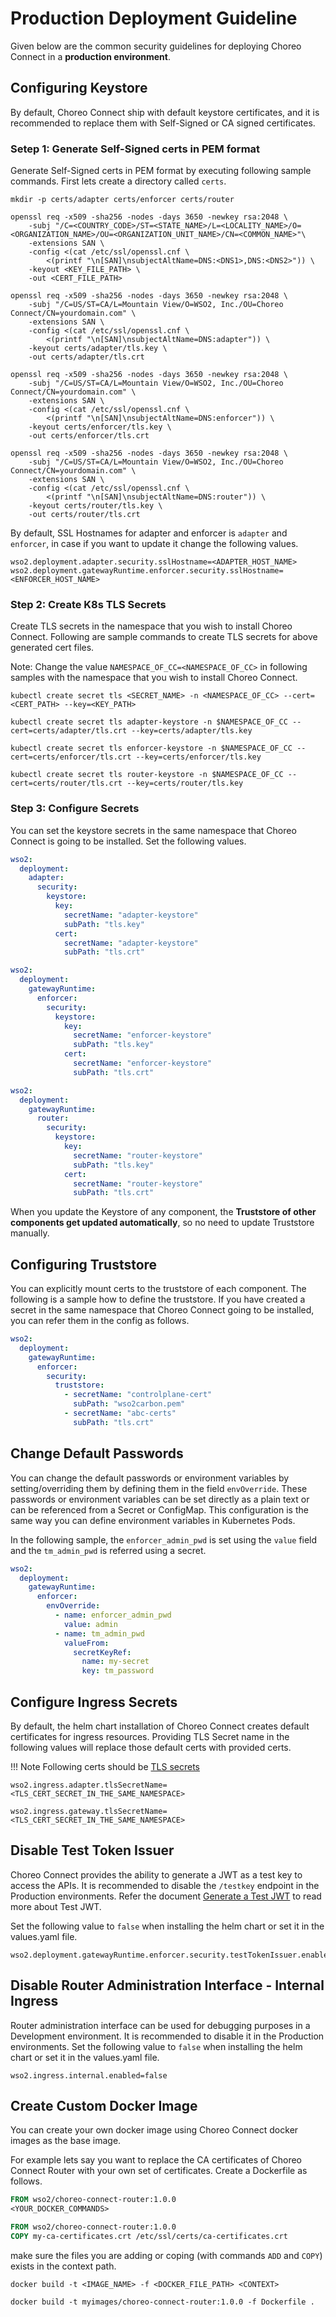 # Production Deployment Guideline

Given below are the common security guidelines for deploying Choreo Connect in a **production environment**.

## Configuring Keystore

By default, Choreo Connect ship with default keystore certificates, and it is recommended to replace them with Self-Signed or CA signed certificates.

### Setep 1: Generate Self-Signed certs in PEM format

Generate Self-Signed certs in PEM format by executing following sample commands. First lets create a directory called `certs`.

```shell
mkdir -p certs/adapter certs/enforcer certs/router
```

```shell tab='Format'
openssl req -x509 -sha256 -nodes -days 3650 -newkey rsa:2048 \
    -subj "/C=<COUNTRY_CODE>/ST=<STATE_NAME>/L=<LOCALITY_NAME>/O=<ORGANIZATION_NAME>/OU=<ORGANIZATION_UNIT_NAME>/CN=<COMMON_NAME>"\
    -extensions SAN \
    -config <(cat /etc/ssl/openssl.cnf \
        <(printf "\n[SAN]\nsubjectAltName=DNS:<DNS1>,DNS:<DNS2>")) \
    -keyout <KEY_FILE_PATH> \
    -out <CERT_FILE_PATH>
```

```shell tab='Adapter Sample'
openssl req -x509 -sha256 -nodes -days 3650 -newkey rsa:2048 \
    -subj "/C=US/ST=CA/L=Mountain View/O=WSO2, Inc./OU=Choreo Connect/CN=yourdomain.com" \
    -extensions SAN \
    -config <(cat /etc/ssl/openssl.cnf \
        <(printf "\n[SAN]\nsubjectAltName=DNS:adapter")) \
    -keyout certs/adapter/tls.key \
    -out certs/adapter/tls.crt
```

```shell tab='Enforcer Sample'
openssl req -x509 -sha256 -nodes -days 3650 -newkey rsa:2048 \
    -subj "/C=US/ST=CA/L=Mountain View/O=WSO2, Inc./OU=Choreo Connect/CN=yourdomain.com" \
    -extensions SAN \
    -config <(cat /etc/ssl/openssl.cnf \
        <(printf "\n[SAN]\nsubjectAltName=DNS:enforcer")) \
    -keyout certs/enforcer/tls.key \
    -out certs/enforcer/tls.crt
```

```shell tab='Router Sample'
openssl req -x509 -sha256 -nodes -days 3650 -newkey rsa:2048 \
    -subj "/C=US/ST=CA/L=Mountain View/O=WSO2, Inc./OU=Choreo Connect/CN=yourdomain.com" \
    -extensions SAN \
    -config <(cat /etc/ssl/openssl.cnf \
        <(printf "\n[SAN]\nsubjectAltName=DNS:router")) \
    -keyout certs/router/tls.key \
    -out certs/router/tls.crt
```

By default, SSL Hostnames for adapter and enforcer is `adapter` and `enforcer`, in case if you want to update it change the following values.

```shell
wso2.deployment.adapter.security.sslHostname=<ADAPTER_HOST_NAME>
wso2.deployment.gatewayRuntime.enforcer.security.sslHostname=<ENFORCER_HOST_NAME>
```

### Step 2: Create K8s TLS Secrets

Create TLS secrets in the namespace that you wish to install Choreo Connect. Following are sample commands to create TLS secrets for above generated cert files.

Note: Change the value `NAMESPACE_OF_CC=<NAMESPACE_OF_CC>` in following samples with the namespace that you wish to install Choreo Connect.

```shell tab='Format'
kubectl create secret tls <SECRET_NAME> -n <NAMESPACE_OF_CC> --cert=<CERT_PATH> --key=<KEY_PATH>
```

```shell tab='Adapter Sample'
kubectl create secret tls adapter-keystore -n $NAMESPACE_OF_CC --cert=certs/adapter/tls.crt --key=certs/adapter/tls.key
```

```shell tab='Enforcer Sample'
kubectl create secret tls enforcer-keystore -n $NAMESPACE_OF_CC --cert=certs/enforcer/tls.crt --key=certs/enforcer/tls.key
```

```shell tab='Router Sample'
kubectl create secret tls router-keystore -n $NAMESPACE_OF_CC --cert=certs/router/tls.crt --key=certs/router/tls.key
```

### Step 3: Configure Secrets

You can set the keystore secrets in the same namespace that Choreo Connect is going to be installed. Set the following values.

```yaml tab='Adapter Keystore'
wso2:
  deployment:
    adapter:
      security:
        keystore:
          key:
            secretName: "adapter-keystore"
            subPath: "tls.key"
          cert:
            secretName: "adapter-keystore"
            subPath: "tls.crt"
```

```yaml tab='Enforcer Keystore'
wso2:
  deployment:
    gatewayRuntime:
      enforcer:
        security:
          keystore:
            key:
              secretName: "enforcer-keystore"
              subPath: "tls.key"
            cert:
              secretName: "enforcer-keystore"
              subPath: "tls.crt"
```

```yaml tab='Router Keystore'
wso2:
  deployment:
    gatewayRuntime:
      router:
        security:
          keystore:
            key:
              secretName: "router-keystore"
              subPath: "tls.key"
            cert:
              secretName: "router-keystore"
              subPath: "tls.crt"
```

When you update the Keystore of any component, the **Truststore of other components get updated automatically**,
so no need to update Truststore manually.

## Configuring Truststore

You can explicitly mount certs to the truststore of each component.
The following is a sample how to define the truststore. If you have created a secret in the same namespace that Choreo Connect going to be installed, you can refer them in the config as follows.

```yaml
wso2:
  deployment:
    gatewayRuntime:
      enforcer:
        security:
          truststore:
            - secretName: "controlplane-cert"
              subPath: "wso2carbon.pem"
            - secretName: "abc-certs"
              subPath: "tls.crt"

```

## Change Default Passwords

You can change the default passwords or environment variables by setting/overriding them by defining them in the field `envOverride`.
These passwords or environment variables can be set directly as a plain text or can be referenced from a Secret or ConfigMap.
This configuration is the same way you can define environment variables in Kubernetes Pods.

In the following sample, the `enforcer_admin_pwd` is set using the `value` field and the `tm_admin_pwd` is referred using a secret. 

```yaml
wso2:
  deployment:
    gatewayRuntime:
      enforcer:
        envOverride:
          - name: enforcer_admin_pwd
            value: admin
          - name: tm_admin_pwd
            valueFrom:
              secretKeyRef:
                name: my-secret
                key: tm_password
```

## Configure Ingress Secrets

By default, the helm chart installation of Choreo Connect creates default certificates for ingress resources.
Providing TLS Secret name in the following values will replace those default certs with provided certs.

!!! Note
    Following certs should be [TLS secrets](https://kubernetes.io/docs/concepts/configuration/secret/#tls-secrets)

```shell tab='Adapter Ingress'
wso2.ingress.adapter.tlsSecretName=<TLS_CERT_SECRET_IN_THE_SAME_NAMESPACE>
```

```shell tab='Gateway Ingress'
wso2.ingress.gateway.tlsSecretName=<TLS_CERT_SECRET_IN_THE_SAME_NAMESPACE>
```

## Disable Test Token Issuer

Choreo Connect provides the ability to generate a JWT as a test key to access the APIs. It is recommended to disable the `/testkey` endpoint in the Production environments.
Refer the document [Generate a Test JWT]({{base_path}}/deploy-and-publish/deploy-on-gateway/choreo-connect/security/generate-a-test-jwt/) to read more about Test JWT.

Set the following value to `false` when installing the helm chart or set it in the values.yaml file.

```shell
wso2.deployment.gatewayRuntime.enforcer.security.testTokenIssuer.enabled=false
```

## Disable Router Administration Interface - Internal Ingress

Router administration interface can be used for debugging purposes in a Development environment. It is recommended to disable it in the Production environments.
Set the following value to `false` when installing the helm chart or set it in the values.yaml file.

```shell
wso2.ingress.internal.enabled=false
```

## Create Custom Docker Image

You can create your own docker image using Choreo Connect docker images as the base image.

For example lets say you want to replace the CA certificates of Choreo Connect Router with your own set of certificates.
Create a Dockerfile as follows.

```dockerfile tab='Format'
FROM wso2/choreo-connect-router:1.0.0
<YOUR_DOCKER_COMMANDS>
```

```dockerfile tab='Sample'
FROM wso2/choreo-connect-router:1.0.0
COPY my-ca-certificates.crt /etc/ssl/certs/ca-certificates.crt
```

make sure the files you are adding or coping (with commands `ADD` and `COPY`) exists in the context path.

```shell tab='Format'
docker build -t <IMAGE_NAME> -f <DOCKER_FILE_PATH> <CONTEXT>
```

```shell tab='Sample'
docker build -t myimages/choreo-connect-router:1.0.0 -f Dockerfile .
```

